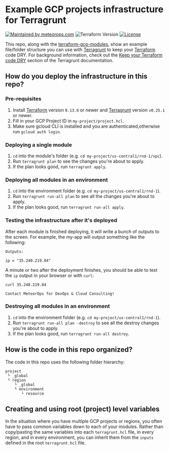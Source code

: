 # Example GCP projects infrastructure for Terragrunt
[![Maintained by meteorops.com](https://img.shields.io/badge/maintained%20by-meteorops.com-27233e)](https://meteorops.com)
![Terraform Version](https://img.shields.io/badge/tf-%3E%3D0.12.6-blue.svg)
[![License](https://img.shields.io/badge/license-MIT-green)](./LICENSE)

This repo, along with the [terraform-gcp-modules](https://github.com/meteorops/terraform-gcp-modules), show an example file/folder structure
you can use with [Terragrunt](https://github.com/gruntwork-io/terragrunt) to keep your
[Terraform](https://www.terraform.io) code DRY. For background information, check out the [Keep your Terraform code
DRY](https://github.com/gruntwork-io/terragrunt#keep-your-terraform-code-dry) section of the Terragrunt documentation.

## How do you deploy the infrastructure in this repo?


### Pre-requisites

1. Install [Terraform](https://www.terraform.io/) version `0.13.0` or newer and
   [Terragrunt](https://github.com/gruntwork-io/terragrunt) version `v0.25.1` or newer.
1. Fill in your GCP Project ID in `my-project/project.hcl`.
1. Make sure gcloud CLI is installed and you are authenticated,otherwise run `gcloud auth login`.


### Deploying a single module

1. `cd` into the module's folder (e.g. `cd my-project/us-central1/rnd-1/vpc`).
1. Run `terragrunt plan` to see the changes you're about to apply.
1. If the plan looks good, run `terragrunt apply`.


### Deploying all modules in an environment

1. `cd` into the environment folder (e.g. `cd my-project/us-central1/rnd-1`).
1. Run `terragrunt run-all plan` to see all the changes you're about to apply.
1. If the plan looks good, run `terragrunt run-all apply`.


### Testing the infrastructure after it's deployed

After each module is finished deploying, it will write a bunch of outputs to the screen. For example, the my-app will
output something like the following:

```
Outputs:

ip = "35.240.219.84"
```

A minute or two after the deployment finishes, you should
be able to test the `ip` output in your browser or with `curl`:

```
curl 35.240.219.84

Contact MeteorOps for DevOps & Cloud Consulting!
```

### Destroying all modules in an environment

1. `cd` into the environment folder (e.g. `cd my-project/us-central1/rnd-1`).
1. Run `terragrunt run-all plan -destroy` to see all the destroy changes you're about to apply.
1. If the plan looks good, run `terragrunt run-all destroy`.

## How is the code in this repo organized?

The code in this repo uses the following folder hierarchy:

```
project
 └ _global
 └ region
    └ _global
    └ environment
       └ resource
```

## Creating and using root (project) level variables

In the situation where you have multiple GCP projects or regions, you often have to pass common variables down to each
of your modules. Rather than copy/pasting the same variables into each `terragrunt.hcl` file, in every region, and in
every environment, you can inherit them from the `inputs` defined in the root `terragrunt.hcl` file.

